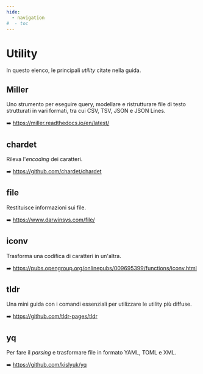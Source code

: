 ```yaml
---
hide:
  - navigation
#  - toc
---
```


# Utility

In questo elenco, le principali *utility* citate nella guida.

## Miller

Uno strumento per eseguire query, modellare e ristrutturare file di testo strutturati in vari formati, tra cui CSV, TSV, JSON e JSON Lines.

:arrow_right: <https://miller.readthedocs.io/en/latest/>

## chardet

Rileva l'*encoding* dei caratteri.

:arrow_right: <https://github.com/chardet/chardet>

## file

Restituisce informazioni sui file.

:arrow_right: <https://www.darwinsys.com/file/>

## iconv

Trasforma una codifica di caratteri in un'altra.

:arrow_right: <https://pubs.opengroup.org/onlinepubs/009695399/functions/iconv.html>

## tldr

Una mini guida con i comandi essenziali per utilizzare le utility più diffuse.

:arrow_right: <https://github.com/tldr-pages/tldr>

## yq

Per fare il *parsing* e trasformare file in formato YAML, TOML e XML.

:arrow_right: <https://github.com/kislyuk/yq>

